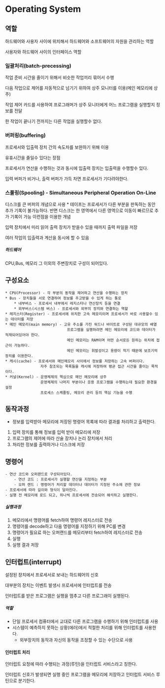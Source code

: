 # Operating System

## 역할
하드웨어와 사용자 사이에 위치해서 하드웨어와 소프트웨어의 자원을 관리하는 역할 

사용자와 하드웨어 사이의 인터페이스 역할

### 일괄처리(batch-precessing)
작업 준비 시간을 줄이기 위해서 비슷한 작업끼리 묶어서 수행

다음 작업으로 제어를 자동적으로 넘기기 위하여 상주 모니터를 이용(메인 메모리에 상주)

작업 제어 카드를 사용하여 프로그래머가 상주 모니터에게 어느 프로그램을 실행할지 정보를 전달

한 작업이 끝나기 전까지는 다른 작업을 실행할수 없다.

### 버퍼링(buffering)
프로세서와 입출력 장치 간의 속도차를 보완하기 위해 이용

유휴시간을 줄일수 있다는 장점

프로세서가 연산을 수행하는 것과 동시에 입출력 장치는 입출력을 수행할수 있다.

입력 버퍼가 비거나, 출력 버퍼가 가득 차면 프로세서가 기다려야한다.

### 스풀링(Spooling) - Simultaneous Peripheral Operation On-Line
디스크를 큰 버퍼의 개념으로 사용 
    * 테이프는 프로세서가 다른 부분을 판독하는 동안 추가 기록이 불가능하다.
        반면 디스크는 한 영역에서 다른 영역으로 이동이 빠르므로 추가 기록이 가능 이런점을 이용한 개념

입력 장치에서 미리 읽어 출력 장치가 받을수 있을 때까지 출력 파일을 저장

여러 작업의 입출력과 계산을 동시에 할 수 있음
##### 하드웨어
CPU,Bus, 메모리 그 이외의 주변장치로 구성이 되어있다.

## 구성요소
    * CPU(Processor) - 각 부분의 동작을 제어하고 연산을 수행하는 장치
    * Bus - 장치들을 서로 연결하여 정보를 주고받을 수 있게 하는 통로
        * 내부버스 - 프로세서 내부에서 레지스터나 연산장치 등을 연결
        * 외부버스(시스템 버스) - 프로세서와 외부의 장치와 연결하는 역할
    * 레지스터(Register) - 프로세서에 위치한 고속 메모리이며 프로세서가 바로 사용할수 있는 데이터를 저장
    * 메인 메모리(main memory) - 고유 주소를 가진 워드나 바이트로 구성된 대규모의 배열
                                프로그램을 실행하려면 메인 메모리에 코드와 데이터가 적재되어있어야 한다.
                                메인 메모리는 RAM이며 어떤 순서로든 원하는 위치에 접근이 가능하다.
                                메인 메모리는 휘발성이고 용량이 적기 때문에 보조기억장치를 이용한다.
    * 캐시(cache) - 프로세서와 메인메모리 사이에서 정보를 저장하는 고속 버퍼이다.
                    자주 참조되는 목록들을 캐시에 저장하여 평균 접근 시간을 줄이는 목적이다.
    * 커널(Kernel) - 운영체제의 핵심으로 메인 메모리에 상주
                    운영체제의 나머지 부분이나 응용 프로그램을 수행하는데 필요한 환경을 설정
                    프로세스 스케줄링, 메모리 관리 등의 핵심 기능을 수행


## 동작과정 
 - 정보를 입력받아 메모리에 저장된 명령어 목록에 따라 결과를 처리하고 출력한다.
 1. 입력 장치를 통해 정보를 입력 받아 메모리에 저장
 2. 프로그램의 제어에 따라 산술 장치나 논리 장치에서 처리
 3. 처리한 정보를 출력하거나 디스크에 저장
 
## 명령어
    - 연산 코드와 오퍼랜드로 구성되어있다.
        - 연산 코드 : 프로세서가 실행할 연산을 지정하는 부분
        - 오퍼 랜드 : 명령어가 처리할 데이터나 데이터가 지정된 주소에 관한 정보
    - 프로세서에 따라 길이와 형식이 달라진다.
    - 실행 전 메모리에 로드 되고, 하나씩 프로세서에 전송되어 해석하고 실행한다.
    
##### 실행과정
1. 메모리에서 명령어를 fetch하여 명령어 레지스터로 전송
2. 명령어를 decode하고 다음 명령어를 지정하기 위해 PC를 변경
3. 명령어가 필요료 하는 오퍼랜드를 메모리부터 fetch하여 레지스터로 전송
4. 실행
5. 실행 결과 저장 

## 인터럽트(interrupt)
설정된 장치에서 프로세서로 보내는 하드웨어의 신호

대부분의 장치는 이벤트 발생시 프로세서에 인터럽트를 전송

인터럽트를 받은 프로그램은 실행을 멈추고 다른 프로그래이 실행된다.

##### 역할
* 단일 프로세서 컴퓨터에서 교대로 다른 프로그램을 수행하기 위해 인터럽트를 사용
* 시스템이 예측하지 못하는 상황(에러)에서 적절한 처리를 위해 인터럽트를 사용한다.
    - 외부장치의 동작과 자신의 동작을 조정할 수 있는 수단으로 사용
    
#### 인터럽트 처리
인터럽트 요청에 따라 수행되는 과정(루틴)을 인터럽트 서비스라고 칭한다.

인터럽트 신호가 발생되면 실행 중인 프로그램을 메모리에 저장하고 인터럽트 서비스 루틴으로 분기한다.